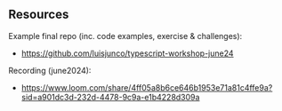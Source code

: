 


## Resources

Example final repo (inc. code examples, exercise & challenges): 
- https://github.com/luisjunco/typescript-workshop-june24


Recording (june2024):
- https://www.loom.com/share/4ff05a8b6ce646b1953e71a81c4ffe9a?sid=a901dc3d-232d-4478-9c9a-e1b4228d309a


